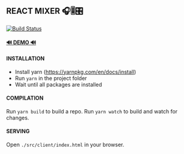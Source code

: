 ## REACT MIXER 🎧🎚🎛
[![Build Status](https://travis-ci.org/everm1nd/react-mixer.svg?branch=master)](https://travis-ci.org/everm1nd/react-mixer)

#### [🔊 DEMO 🔊](https://react-mixer.herokuapp.com/)

#### INSTALLATION

* Install yarn (https://yarnpkg.com/en/docs/install)
* Run `yarn` in the project folder
* Wait until all packages are installed

#### COMPILATION

Run `yarn build` to build a repo. Run `yarn watch` to build and watch for changes.

#### SERVING

Open `./src/client/index.html` in your browser.
